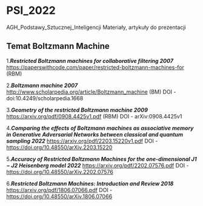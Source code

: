 # PSI_2022
AGH_Podstawy_Sztucznej_Inteligencji
Materiały, artykuły do prezentacji
## Temat Boltzmann Machine

1.***Restricted Boltzmann machines for collaborative filtering 2007*** 
https://paperswithcode.com/paper/restricted-boltzmann-machines-for (RBM)

2.***Boltzmann machine 2007***
http://www.scholarpedia.org/article/Boltzmann_machine (BM)
DOI - doi:10.4249/scholarpedia.1668

3.***Geometry of the restricted Boltzmann machine 2009***
https://arxiv.org/pdf/0908.4425v1.pdf (RBM)
DOI - arXiv:0908.4425v1

4.***Comparing the effects of Boltzmann machines as associative memory in
Generative Adversarial Networks between classical and quantum
sampling  2022***
https://arxiv.org/pdf/2203.15220v1.pdf
DOI - https://doi.org/10.48550/arXiv.2203.15220

5.***Accuracy of Restricted Boltzmann Machines for the
one-dimensional J1 − J2 Heisenberg model 2022***
https://arxiv.org/pdf/2202.07576.pdf
DOI - https://doi.org/10.48550/arXiv.2202.07576

6.***Restricted Boltzmann Machines: Introduction and Review 2018***
https://arxiv.org/pdf/1806.07066.pdf
DOI - https://doi.org/10.48550/arXiv.1806.07066


